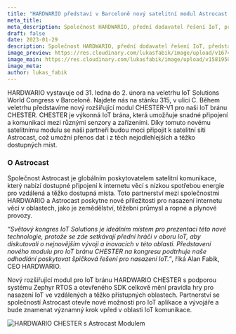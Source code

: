 ```yaml
---
title: "HARDWARIO představí v Barceloně nový satelitní modul Astrocast pro IoT bránu CHESTER"
meta_title: 
meta_description: Společnost HARDWARIO, přední dodavatel řešení IoT, představí na světovém kongresu IoT Solution World Congress v Barceloně nový rozšiřující modul pro IoT bránu CHESTER.
draft: false
date: 2023-01-29
description: Společnost HARDWARIO, přední dodavatel řešení IoT, představí na světovém kongresu IoT Solution World Congress v Barceloně nový rozšiřující modul pro IoT bránu CHESTER.
image_preview: https://res.cloudinary.com/lukasfabik/image/upload/v1674941056/blog/2023-01-30-astrocast/chester-w1.png
image_main: https://res.cloudinary.com/lukasfabik/image/upload/v1581950249/blog/wide_placeholder.jpg
image_meta: 
author: lukas_fabik
---
```


HARDWARIO vystavuje od 31. ledna do 2. února na veletrhu IoT Solutions World Congress v Barceloně. Najdete nás na stánku 315, v ulici C. Během veletrhu představíme nový rozšiřující modul CHESTER-V1 pro naši IoT bránu CHESTER. CHESTER je výkonná IoT brána, která umožňuje snadné připojení a komunikaci mezi různými senzory a zařízeními. Díky tomuto novému satelitnímu modulu se naši partneři budou moci připojit k satelitní síti Astrocast, což umožní přenos dat i z těch nejodlehlejších a těžko dostupných míst.

### O Astrocast 

Společnost Astrocast je globálním poskytovatelem satelitní komunikace, který nabízí dostupné připojení k internetu věcí s nízkou spotřebou energie pro vzdálená a těžko dostupná místa. Toto partnerství mezi společnostmi HARDWARIO a Astrocast poskytne nové příležitosti pro nasazení internetu věcí v oblastech, jako je zemědělství, těžební průmysl a ropné a plynové provozy.

_“Světový kongres IoT Solutions je ideálním místem pro prezentaci této nové technologie, protože se zde setkávají přední hráči v oboru IoT, aby diskutovali o nejnovějším vývoji a inovacích v této oblasti. Představení nového modulu pro IoT bránu CHESTER na kongresu podtrhuje naše odhodlání poskytovat špičková řešení pro nasazení IoT.”_, říká Alan Fabik, CEO HARDWARIO.

Nový rozšiřující modul pro IoT bránu HARDWARIO CHESTER s podporou systému Zephyr RTOS a otevřeného SDK celkově mění pravidla hry pro nasazení IoT ve vzdálených a těžko přístupných oblastech. Partnerství se společností Astrocast otevře nové možnosti pro IoT aplikace a vývojáře a bude znamenat významný krok vpřed v oblasti IoT komunikace.

![HARDWARIO CHESTER s Astrocast Modulem](https://res.cloudinary.com/lukasfabik/image/upload/v1674940743/blog/2023-01-30-astrocast/CHESTER_Astrocast.png)
